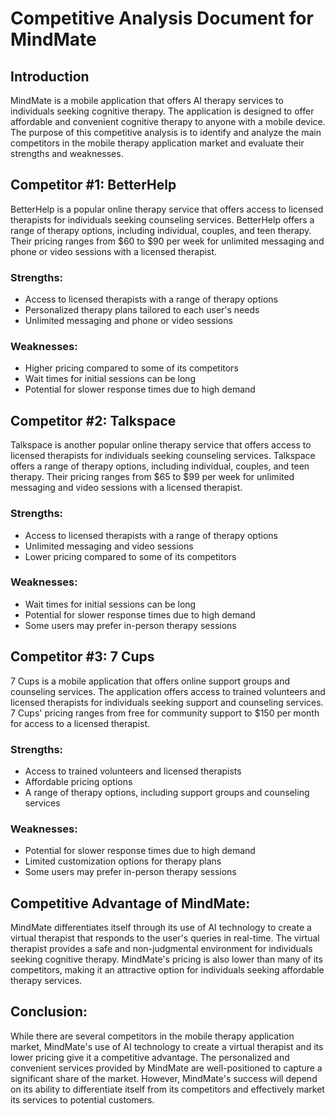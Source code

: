 # Competitive Analysis Document for MindMate

## Introduction
MindMate is a mobile application that offers AI therapy services to individuals seeking cognitive therapy. The application is designed to offer affordable and convenient cognitive therapy to anyone with a mobile device. The purpose of this competitive analysis is to identify and analyze the main competitors in the mobile therapy application market and evaluate their strengths and weaknesses.

## Competitor #1: BetterHelp
BetterHelp is a popular online therapy service that offers access to licensed therapists for individuals seeking counseling services. BetterHelp offers a range of therapy options, including individual, couples, and teen therapy. Their pricing ranges from $60 to $90 per week for unlimited messaging and phone or video sessions with a licensed therapist.

### Strengths:
- Access to licensed therapists with a range of therapy options
- Personalized therapy plans tailored to each user's needs
- Unlimited messaging and phone or video sessions

### Weaknesses:
- Higher pricing compared to some of its competitors
- Wait times for initial sessions can be long
- Potential for slower response times due to high demand

## Competitor #2: Talkspace
Talkspace is another popular online therapy service that offers access to licensed therapists for individuals seeking counseling services. Talkspace offers a range of therapy options, including individual, couples, and teen therapy. Their pricing ranges from $65 to $99 per week for unlimited messaging and video sessions with a licensed therapist.

### Strengths:
- Access to licensed therapists with a range of therapy options
- Unlimited messaging and video sessions
- Lower pricing compared to some of its competitors

### Weaknesses:
- Wait times for initial sessions can be long
- Potential for slower response times due to high demand
- Some users may prefer in-person therapy sessions

## Competitor #3: 7 Cups
7 Cups is a mobile application that offers online support groups and counseling services. The application offers access to trained volunteers and licensed therapists for individuals seeking support and counseling services. 7 Cups' pricing ranges from free for community support to $150 per month for access to a licensed therapist.

### Strengths:
- Access to trained volunteers and licensed therapists
- Affordable pricing options
- A range of therapy options, including support groups and counseling services

### Weaknesses:
- Potential for slower response times due to high demand
- Limited customization options for therapy plans
- Some users may prefer in-person therapy sessions

## Competitive Advantage of MindMate:
MindMate differentiates itself through its use of AI technology to create a virtual therapist that responds to the user's queries in real-time. The virtual therapist provides a safe and non-judgmental environment for individuals seeking cognitive therapy. MindMate's pricing is also lower than many of its competitors, making it an attractive option for individuals seeking affordable therapy services.

## Conclusion:
While there are several competitors in the mobile therapy application market, MindMate's use of AI technology to create a virtual therapist and its lower pricing give it a competitive advantage. The personalized and convenient services provided by MindMate are well-positioned to capture a significant share of the market. However, MindMate's success will depend on its ability to differentiate itself from its competitors and effectively market its services to potential customers.
